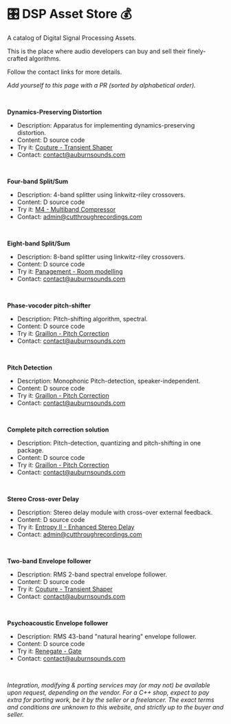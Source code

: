 # 🎛️ DSP Asset Store 💰

A catalog of Digital Signal Processing Assets.

This is the place where audio developers can buy and sell their finely-crafted algorithms.

Follow the contact links for more details.

_Add yourself to this page with a PR (sorted by alphabetical order)._

&nbsp;

**Dynamics-Preserving Distortion**
- Description: Apparatus for implementing dynamics-preserving distortion.
- Content: D source code
- Try it: [Couture - Transient Shaper](https://www.auburnsounds.com/products/Couture.html)
- Contact: contact@auburnsounds.com

&nbsp;


**Four-band Split/Sum**
- Description: 4-band splitter using linkwitz-riley crossovers. 
- Content: D source code
- Try it: [M4 - Multiband Compressor](https://www.cutthroughrecordings.com/#/product/M4%20Multiband%20Compressor)
- Contact: admin@cutthroughrecordings.com

&nbsp;


**Eight-band Split/Sum**
- Description: 8-band splitter using linkwitz-riley crossovers. 
- Content: D source code
- Try it: [Panagement - Room modelling](https://www.auburnsounds.com/products/Panagement.html)
- Contact: contact@auburnsounds.com

&nbsp;


**Phase-vocoder pitch-shifter**
- Description: Pitch-shifting algorithm, spectral.
- Content: D source code
- Try it: [Graillon - Pitch Correction](https://www.auburnsounds.com/products/Graillon.html)
- Contact: contact@auburnsounds.com

&nbsp;


**Pitch Detection**
- Description: Monophonic Pitch-detection, speaker-independent.
- Content: D source code
- Try it: [Graillon - Pitch Correction](https://www.auburnsounds.com/products/Graillon.html)
- Contact: contact@auburnsounds.com

&nbsp;


**Complete pitch correction solution**
- Description: Pitch-detection, quantizing and pitch-shifting in one package.
- Content: D source code
- Try it: [Graillon - Pitch Correction](https://www.auburnsounds.com/products/Graillon.html)
- Contact: contact@auburnsounds.com

&nbsp;


**Stereo Cross-over Delay**
- Description: Stereo delay module with cross-over external feedback.
- Content: D source code
- Try it: [Entropy II - Enhanced Stereo Delay](https://www.cutthroughrecordings.com/#/product/Entropy%20II%20-%20Enhanced%20Stereo%20Delay)
- Contact: admin@cutthroughrecordings.com

&nbsp;


**Two-band Envelope follower**
- Description: RMS 2-band spectral envelope follower.
- Content: D source code
- Try it: [Couture - Transient Shaper](https://www.auburnsounds.com/products/Couture.html)
- Contact: contact@auburnsounds.com

&nbsp;


**Psychoacoustic Envelope follower**
- Description: RMS 43-band "natural hearing" envelope follower.
- Content: D source code
- Try it: [Renegate - Gate](https://www.auburnsounds.com/products/Renegate.html)
- Contact: contact@auburnsounds.com


&nbsp;

_Integration, modifying & porting services may (or may not) be available upon request, depending on the vendor._
_For a C++ shop, expect to pay extra for porting work, be it by the seller or a freelancer._
_The exact terms and conditions are unknown to this website, and strictly up to the buyer and seller._
